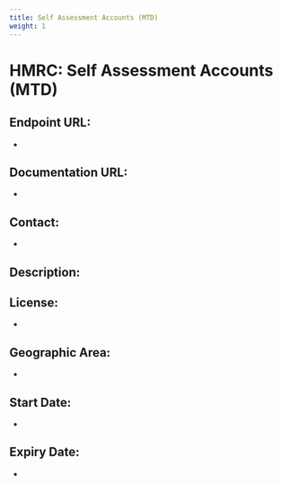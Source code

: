```yaml
---
title: Self Assessment Accounts (MTD)
weight: 1
---
```


# HMRC: Self Assessment Accounts (MTD)

## Endpoint URL:
 - []()

## Documentation URL:
 - []()

## Contact:
 - [](mailto:)

## Description:


## License:
 - 

## Geographic Area:
 - 

## Start Date:
 - 

## Expiry Date:
 - 

